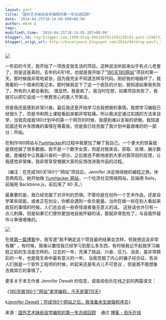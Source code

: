 ```yaml
--- 
layout: post 
title: "国外艺术妹纸自学编程的第一年总结回顾" 
date: '2014-04-25T10:14:00.000+08:00' 
author: Wenh Q
tags:
modified\_time: '2014-04-25T10:14:05.287+08:00' 
blogger\_id: tag:blogger.com,1999:blog-4961947611491238191.post-129873278964200730
blogger\_orig\_url: http://binaryware.blogspot.com/2014/04/blog-post\_25.html
---
```

![](https://images-blogger-opensocial.googleusercontent.com/gadgets/proxy?url=http%3A%2F%2Fww4.sinaimg.cn%2Fmw690%2F7cc829d3gw1efmje3vhiqj20dw099ac0.jpg&container=blogger&gadget=a&rewriteMime=image%2F*)



一年前的今天，我开始了一项改变我生活的项目。这种说法听起来似乎有点儿老套了，但是这是真的。去年的4月1号，也就是我开始了"[180天180](http://jenniferdewalt.com/)[网站](http://jenniferdewalt.com/)"项目的第一天，那时候我非常地紧张，因为我完全不知道怎样写代码。刚好我的电脑坏了，我用着的一个借来的笔记本。那时候我定下了这一个疯狂的计划，我知道如果我失败了，所有的人都会看到。
很显然，我是疯了。我当时在想，如果项目失败了，我就可以把它说成一个煞费苦心的愚人节笑话。



但是我还是感到非常兴奋。最后我还是开始学习去我想做的事情。我想学习编程已经很久了，但是书和网上课程看起来都非常枯燥。所以我决定通过实践的方法来自学，当我完成我180计划中的第一个网页的时候，我感到难以言喻的骄傲。我知道前面还有许多困难的事情在等着我，但是我已经克服了我计划中最艰难的的一部分：开始。



在制作180网站与[YumHacker](http://yumhacker.com/)的过程中我更加了解了我自己。一个更大的惊喜就是我挖掘了很多数据。我不是一个数字女孩，但是对我来说，获取、处理、展示数据，是编程中让我最兴奋的一部分。之后接连不断地收到大家对我项目的反馈，让我感觉非常棒，我非常享受根据大家的反馈改进我作品的过程。



（编注：在完成180天180个"网站"项目后，Jennifer
决定继续她的编程之旅。休息两周后，她开始做 [YumHacker
网站](http://blog.yumhacker.com/post/74733516768/yumhacker-i-built-a-social-network-for-food-and-heres)，一个吃货社交网络网站，后端用
Rails，前端用 Backbone.js，前后用了 80 天。）



最重要的是，我已经克服了对评判的恐惧。不管你是在创作一个艺术作品，还是自学某些技能，或者正在创业，你都会遇到一些负能量。当你在做一些在别人看起来疯狂的事情的时候，人们总会说一些奇怪或者毫无意义的话。
这些话也许只有一点儿刺痛，但是如果它们使你更加地自我怀疑的话，那就非常危险了，与自我怀疑作斗争很艰难的。



![](https://images-blogger-opensocial.googleusercontent.com/gadgets/proxy?url=http%3A%2F%2Fww3.sinaimg.cn%2Fmw690%2F7cc829d3gw1efmje4cs69j20ao080t9f.jpg&container=blogger&gadget=a&rewriteMime=image%2F*)



在我[第一篇博客](http://blog.jenniferdewalt.com/post/46892312080/day-1-the-beginning)中，我写道"我不确定这个项目最终结果会怎样，但我想这会非常有趣"
，有时候，我难以置信我已经学习到那么多东西，有时候我记不起我学习编程之前的生活是怎样的。过去的一年，充满了挑战、兴奋、压力、沮丧，是非常精彩的一年，也是我生命中最有意义的一年。
当我克服了内心的骗子综合征，告诉人们我是一个软件工程师的时候，听起来还是有点儿不可思议
，但是我不能想象去做其它的事情了。







更多关于本文作者 Jennifer Dewalt 的信息，请查阅伯乐在线之前的两篇译文：



《[180天做180个"网站"来学编程，今天是第115天](http://blog.jobbole.com/44303/)》



《[Jennifer
Dewalt：完成180个网站之后，我准备余生就做程序员](http://blog.jobbole.com/49620/)》
<div>




</div>

<div>

来源：[国外艺术妹纸自学编程的第一年总结回顾](http://blog.jobbole.com/65646/) 
  通过 [博客 - 伯乐在线](http://blog.jobbole.com/)

</div>
